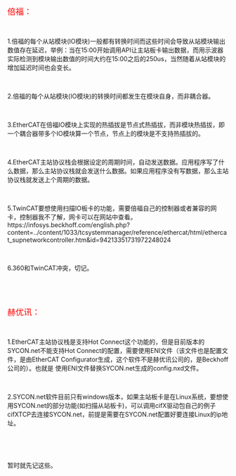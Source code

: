 <p><span style="font-size: 14pt; color: #ff0000;">倍福：</span></p>
<p>&nbsp;</p>
<p>1.倍福的每个从站模块(IO模块)一般都有转换时间而这些时间会导致从站模块输出数值存在延迟，举例：当在15:00开始调用API让主站板卡输出数据，而用示波器实际检测到模块输出数值的时间大约在15:00之后的250us，当然随着从站模块的增加延迟时间也会变长。</p>
<p>&nbsp;</p>
<p>2.倍福的每个从站模块(IO模块)的转换时间都发生在模块自身，而非耦合器。</p>
<p>&nbsp;</p>
<p>3.EtherCAT在倍福IO模块上实现的热插拔是节点式热插拔，而非模块热插拔，即一个耦合器带多个IO模块算一个节点，节点上的模块是不支持热插拔的。</p>
<p>&nbsp;</p>
<p>4.EtherCAT主站协议栈会根据设定的周期时间，自动发送数据。应用程序写了什么数据，那么主站协议栈就会发送什么数据。如果应用程序没有写数据，那么主站协议栈就发送上个周期的数据。</p>
<p>&nbsp;</p>
<p>5.TwinCAT要想使用扫描IO板卡的功能，需要倍福自己的控制器或者兼容的网卡，控制器我不了解，网卡可以在网站中查看。https://infosys.beckhoff.com/english.php?content=../content/1033/tcsystemmanager/reference/ethercat/html/ethercat_supnetworkcontroller.htm&amp;id=94213351731972248024</p>
<p>&nbsp;</p>
<p>6.360和TwinCAT冲突，切记。</p>
<p>&nbsp;</p>
<p>&nbsp;</p>
<p><span style="font-size: 14pt; color: #ff0000;">赫优讯：</span></p>
<p>&nbsp;</p>
<p><span style="color: #000000;">1.</span>EtherCAT主站协议栈是支持Hot Connect这个功能的，但是目前版本的SYCON.net不能支持Hot Connect的配置，需要使用ENI文件（该文件也是配置文件，是由EtherCAT Configurator生成，这个软件不是赫优讯公司的，是Beckhoff公司的）。也就是 使用ENI文件替换SYCON.net生成的config.nxd文件。</p>
<p>&nbsp;</p>
<p>2.SYCON.net软件目前只有windows版本，如果主站板卡是在Linux系统，要想使用SYCON.net的部分功能(如扫描从站板卡)，可以调用cifX驱动包自己的例子cifXTCP去连接SYCON.net，前提是需要在SYCON.net配置好要连接Linux的ip地址。</p>
<p>&nbsp;</p>
<p>&nbsp;</p>
<p>暂时就先记这些。</p>
<p>&nbsp;</p>